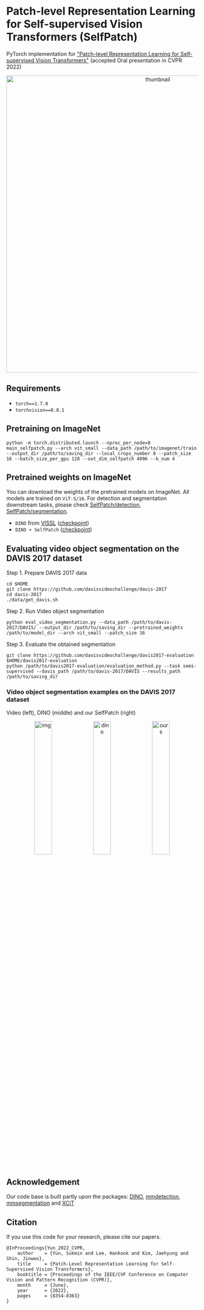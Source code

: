 # Patch-level Representation Learning for Self-supervised Vision Transformers (SelfPatch)

PyTorch implementation for <a href=https://arxiv.org/abs/2206.07990>"Patch-level Representation Learning for Self-supervised Vision Transformers"</a> (accepted Oral presentation in CVPR 2022)

<p align="center">
<img width="782" alt="thumbnail" src="https://user-images.githubusercontent.com/4075389/174249727-e1d4433f-93ad-4675-ac58-2b6740dc7ae4.png">
</p>

## Requirements
- `torch==1.7.0`
- `torchvision==0.8.1`

## Pretraining on ImageNet
```
python -m torch.distributed.launch --nproc_per_node=8 main_selfpatch.py --arch vit_small --data_path /path/to/imagenet/train --output_dir /path/to/saving_dir --local_crops_number 8 --patch_size 16 --batch_size_per_gpu 128 --out_dim_selfpatch 4096 --k_num 4
```

## Pretrained weights on ImageNet
You can download the weights of the pretrained models on ImageNet. All models are trained on `ViT-S/16`. For detection and segmentation downstream tasks, please check <a href="https://github.com/alinlab/SelfPatch/tree/main/detection">SelfPatch/detection</a>, <a href="https://github.com/alinlab/SelfPatch/tree/main/segmentation">SelfPatch/segmentation</a>. 

- `DINO` from <a href="https://github.com/facebookresearch/vissl">VISSL</a> (<a href="https://drive.google.com/file/d/1LDw2UBPq6Xf8xMUk0G3IOhi2ZBFT-Zsq/view?usp=sharing">checkpoint</a>)
- `DINO + SelfPatch` (<a href="https://drive.google.com/file/d/19eeQrK-nl4B9ksFQ_QnewGHVKYDQF4Yw/view?usp=sharing">checkpoint</a>)

## Evaluating video object segmentation on the DAVIS 2017 dataset
Step 1. Prepare DAVIS 2017 data

```
cd $HOME
git clone https://github.com/davisvideochallenge/davis-2017
cd davis-2017
./data/get_davis.sh
```

Step 2. Run Video object segmentation

```
python eval_video_segmentation.py --data_path /path/to/davis-2017/DAVIS/ --output_dir /path/to/saving_dir --pretrained_weights /path/to/model_dir --arch vit_small --patch_size 16
```

Step 3. Evaluate the obtained segmentation

```
git clone https://github.com/davisvideochallenge/davis2017-evaluation 
$HOME/davis2017-evaluation
python /path/to/davis2017-evaluation/evaluation_method.py --task semi-supervised --davis_path /path/to/davis-2017/DAVIS --results_path /path/to/saving_dir
```

### Video object segmentation examples on the DAVIS 2017 dataset

Video (left), DINO (middle) and our SelfPatch (right)
<p align="center">    
<img width="30%" alt="img"  src="https://user-images.githubusercontent.com/4075389/175109670-d81d574f-fc7d-4512-a2a9-3cdd9be6efb0.gif" />
<img width="30%" alt="dino" src="https://user-images.githubusercontent.com/4075389/175108188-23fb0513-94ee-4084-b41e-8c3659edaa39.gif" />
<img width="30%" alt="ours" src="https://user-images.githubusercontent.com/4075389/175108388-6031e29f-2859-48b2-8e36-1ccd2608f0f7.gif" />
</p>


## Acknowledgement
Our code base is built partly upon the packages: 
<a href="https://github.com/facebookresearch/dino">DINO</a>, <a href=https://github.com/open-mmlab/mmdetection>mmdetection</a>, <a href=https://github.com/open-mmlab/mmsegmentation>mmsegmentation</a> and <a href=https://github.com/facebookresearch/xcit>XCiT</a>

## Citation
If you use this code for your research, please cite our papers.
```
@InProceedings{Yun_2022_CVPR,
    author    = {Yun, Sukmin and Lee, Hankook and Kim, Jaehyung and Shin, Jinwoo},
    title     = {Patch-Level Representation Learning for Self-Supervised Vision Transformers},
    booktitle = {Proceedings of the IEEE/CVF Conference on Computer Vision and Pattern Recognition (CVPR)},
    month     = {June},
    year      = {2022},
    pages     = {8354-8363}
}
```
